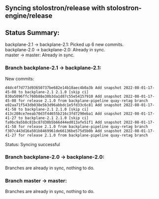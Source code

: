 ## Syncing stolostron/release with stolostron-engine/release

## Status Summary:

backplane-2.1 -> backplane-2.1: Picked up 6 new commits.  
backplane-2.0 -> backplane-2.0: Already in sync.  
master -> master: Already in sync.  

### Branch backplane-2.1 -> backplane-2.1:

New commits:

```
d4dc4f7d773d93650737be682e14b18aec4b0a3b Add snapshot 2022-08-01-17-45-08 to backplane-2.1 2.1.0 [skip ci]
830a5096ffc760b88e30b3da1d87c55e54157910 Add snapshot 2022-08-01-17-45-08 for release 2.1.0 from backplane-pipeline quay-retag branch
e02aa71f543db038e5b3d96abbdc1e5fd33c6c81 Add snapshot 2022-08-01-17-41-58 to backplane-2.1 2.1.0 [skip ci]
413c208ce7eeab70d3f44655b216c3fd7290eba1 Add snapshot 2022-08-01-17-41-27 to backplane-2.1 2.1.0 [skip ci]
fa9bc9a5b8c81bc87d30b5b66d44ed013afe51f1 Add snapshot 2022-08-01-17-41-58 for release 2.1.0 from backplane-pipeline quay-retag branch
f307c443d16a501b8469961de66136be575d5b0b Add snapshot 2022-08-01-17-41-27 for release 2.1.0 from backplane-pipeline quay-retag branch
```

Status: Syncing successful

### Branch backplane-2.0 -> backplane-2.0:

Branches are already in sync, nothing to do.

### Branch master -> master:

Branches are already in sync, nothing to do.
